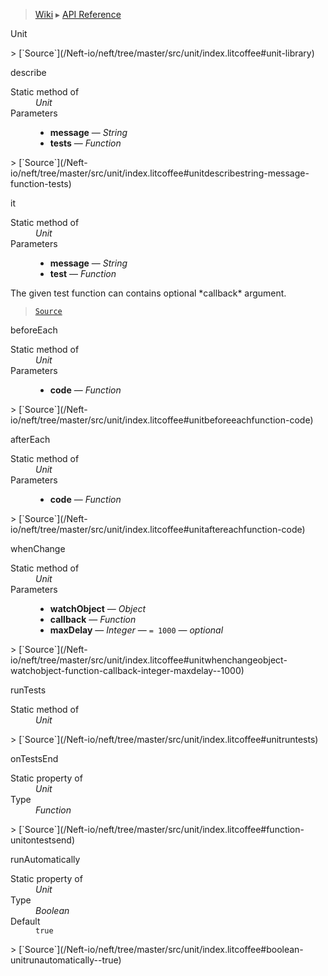 > [Wiki](Home) ▸ [API Reference](API-Reference)

Unit
<dl></dl>
> [`Source`](/Neft-io/neft/tree/master/src/unit/index.litcoffee#unit-library)

describe
<dl><dt>Static method of</dt><dd><i>Unit</i></dd><dt>Parameters</dt><dd><ul><li><b>message</b> — <i>String</i></li><li><b>tests</b> — <i>Function</i></li></ul></dd></dl>
> [`Source`](/Neft-io/neft/tree/master/src/unit/index.litcoffee#unitdescribestring-message-function-tests)

it
<dl><dt>Static method of</dt><dd><i>Unit</i></dd><dt>Parameters</dt><dd><ul><li><b>message</b> — <i>String</i></li><li><b>test</b> — <i>Function</i></li></ul></dd></dl>
The given test function can contains optional *callback* argument.

> [`Source`](/Neft-io/neft/tree/master/src/unit/index.litcoffee#unititstring-message-function-test)

beforeEach
<dl><dt>Static method of</dt><dd><i>Unit</i></dd><dt>Parameters</dt><dd><ul><li><b>code</b> — <i>Function</i></li></ul></dd></dl>
> [`Source`](/Neft-io/neft/tree/master/src/unit/index.litcoffee#unitbeforeeachfunction-code)

afterEach
<dl><dt>Static method of</dt><dd><i>Unit</i></dd><dt>Parameters</dt><dd><ul><li><b>code</b> — <i>Function</i></li></ul></dd></dl>
> [`Source`](/Neft-io/neft/tree/master/src/unit/index.litcoffee#unitaftereachfunction-code)

whenChange
<dl><dt>Static method of</dt><dd><i>Unit</i></dd><dt>Parameters</dt><dd><ul><li><b>watchObject</b> — <i>Object</i></li><li><b>callback</b> — <i>Function</i></li><li><b>maxDelay</b> — <i>Integer</i> — <code>= 1000</code> — <i>optional</i></li></ul></dd></dl>
> [`Source`](/Neft-io/neft/tree/master/src/unit/index.litcoffee#unitwhenchangeobject-watchobject-function-callback-integer-maxdelay--1000)

runTests
<dl><dt>Static method of</dt><dd><i>Unit</i></dd></dl>
> [`Source`](/Neft-io/neft/tree/master/src/unit/index.litcoffee#unitruntests)

onTestsEnd
<dl><dt>Static property of</dt><dd><i>Unit</i></dd><dt>Type</dt><dd><i>Function</i></dd></dl>
> [`Source`](/Neft-io/neft/tree/master/src/unit/index.litcoffee#function-unitontestsend)

runAutomatically
<dl><dt>Static property of</dt><dd><i>Unit</i></dd><dt>Type</dt><dd><i>Boolean</i></dd><dt>Default</dt><dd><code>true</code></dd></dl>
> [`Source`](/Neft-io/neft/tree/master/src/unit/index.litcoffee#boolean-unitrunautomatically--true)

